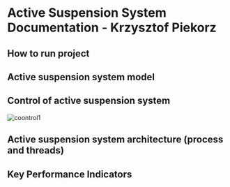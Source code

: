 # Active Suspension System Documentation - Krzysztof Piekorz

## How to run project


## Active suspension system model


## Control of active suspension system
![coontrol1](https://user-images.githubusercontent.com/52105679/128624368-c3abf533-8c2d-46d1-b964-201f789b0200.png)


## Active suspension system architecture (process and threads)


## Key Performance Indicators
